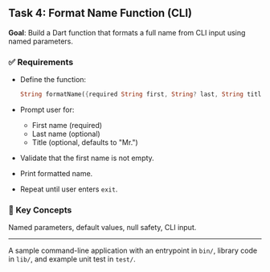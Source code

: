 ## Task 4: Format Name Function (CLI)

**Goal**: Build a Dart function that formats a full name from CLI input using named parameters.

### ✅ Requirements
- Define the function:
  ```dart
  String formatName({required String first, String? last, String title = "Mr."})
  
* Prompt user for:

  * First name (required)
  * Last name (optional)
  * Title (optional, defaults to "Mr.")
* Validate that the first name is not empty.
* Print formatted name.
* Repeat until user enters `exit`.

### 🧠 Key Concepts

Named parameters, default values, null safety, CLI input.

----
A sample command-line application with an entrypoint in `bin/`, library code
in `lib/`, and example unit test in `test/`.
